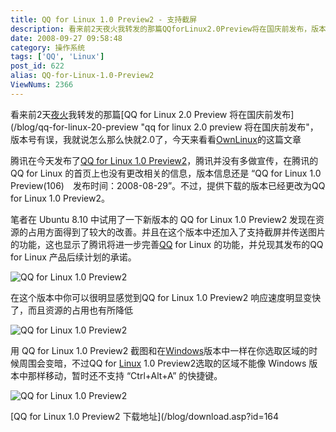 ```yaml
---
title: QQ for Linux 1.0 Preview2 - 支持截屏
description: 看来前2天夜火我转发的那篇QQforLinux2.0Preview将在国庆前发布，版本号有误，我就说怎么那么快就2.0了，今天来看看OwnLinux的这篇文章腾讯在今天发布了QQforLinux1.0Preview2，腾讯并没有多做宣传，在腾讯的QQforLinux的首页上也没有更改相关的信息，版本信息还是“QQforLinux1.0Preview(106)　发布时间：2008-08-29”。不过，提供下载的版本已经更改为QQforLinux1.0Preview2。
date: 2008-09-27 09:58:48
category: 操作系统
tags: ['QQ', 'Linux']
post_id: 622
alias: QQ-for-Linux-1.0-Preview2
ViewNums: 2366
---
```


看来前2天[夜火](/blog/)我转发的那篇[QQ for Linux 2.0 Preview 将在国庆前发布](/blog/qq-for-linux-20-preview "qq for linux 2.0 preview 将在国庆前发布"，版本号有误，我就说怎么那么快就2.0了，今天来看看[OwnLinux](http://www.ownlinux.cn/)的这篇文章

腾讯在今天发布了[QQ for Linux 1.0 Preview2](/blog/qq-for-linux-10-preview2)，腾讯并没有多做宣传，在腾讯的QQ for Linux 的首页上也没有更改相关的信息，版本信息还是 “QQ for Linux 1.0 Preview(106)　发布时间：2008-08-29”。不过，提供下载的版本已经更改为QQ for Linux 1.0 Preview2。

笔者在 Ubuntu 8.10 中试用了一下新版本的 QQ for Linux 1.0 Preview2 发现在资源的占用方面得到了较大的改善。并且在这个版本中还加入了支持截屏并传送图片的功能，这也显示了腾讯将进一步完善[QQ](/tags/QQ) for Linux 的功能，并兑现其发布的QQ for Linux 产品后续计划的承诺。

![QQ for Linux 1.0 Preview2](http://www.ownlinux.cn/wp-content/uploads/2008/09/qq-for-linux-1-preview-2-1.jpg)

在这个版本中你可以很明显感觉到QQ for Linux 1.0 Preview2 响应速度明显变快了，而且资源的占用也有所降低

![QQ for Linux 1.0 Preview2](http://www.ownlinux.cn/wp-content/uploads/2008/09/qq-for-linux-1-preview-2-2.jpg)

用 QQ for Linux 1.0 Preview2 截图和在[Windows](/tags/Windows)版本中一样在你选取区域的时候周围会变暗，不过QQ for [Linux](/tags/Linux) 1.0 Preview2选取的区域不能像 Windows 版本中那样移动，暂时还不支持 “Ctrl+Alt+A” 的快捷键。

![QQ for Linux 1.0 Preview2](http://www.ownlinux.cn/wp-content/uploads/2008/09/qq-for-linux-1-preview-2-3.jpg)

[QQ for Linux 1.0 Preview2 下载地址](/blog/download.asp?id=164


